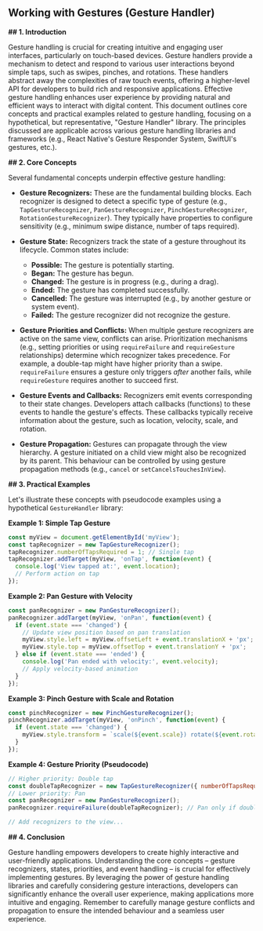 ## Working with Gestures (Gesture Handler)

**## 1. Introduction**

Gesture handling is crucial for creating intuitive and engaging user interfaces, particularly on touch-based devices.  Gesture handlers provide a mechanism to detect and respond to various user interactions beyond simple taps, such as swipes, pinches, and rotations.  These handlers abstract away the complexities of raw touch events, offering a higher-level API for developers to build rich and responsive applications.  Effective gesture handling enhances user experience by providing natural and efficient ways to interact with digital content. This document outlines core concepts and practical examples related to gesture handling, focusing on a hypothetical, but representative, "Gesture Handler" library.  The principles discussed are applicable across various gesture handling libraries and frameworks (e.g., React Native's Gesture Responder System, SwiftUI's gestures, etc.).


**## 2. Core Concepts**

Several fundamental concepts underpin effective gesture handling:

* **Gesture Recognizers:** These are the fundamental building blocks. Each recognizer is designed to detect a specific type of gesture (e.g., `TapGestureRecognizer`, `PanGestureRecognizer`, `PinchGestureRecognizer`, `RotationGestureRecognizer`).  They typically have properties to configure sensitivity (e.g., minimum swipe distance, number of taps required).

* **Gesture State:**  Recognizers track the state of a gesture throughout its lifecycle.  Common states include:
    * **Possible:** The gesture is potentially starting.
    * **Began:** The gesture has begun.
    * **Changed:** The gesture is in progress (e.g., during a drag).
    * **Ended:** The gesture has completed successfully.
    * **Cancelled:** The gesture was interrupted (e.g., by another gesture or system event).
    * **Failed:** The gesture recognizer did not recognize the gesture.

* **Gesture Priorities and Conflicts:** When multiple gesture recognizers are active on the same view, conflicts can arise.  Prioritization mechanisms (e.g., setting priorities or using `requireFailure` and `requireGesture` relationships) determine which recognizer takes precedence.  For example, a double-tap might have higher priority than a swipe.  `requireFailure` ensures a gesture only triggers *after* another fails, while `requireGesture` requires another to succeed first.

* **Gesture Events and Callbacks:**  Recognizers emit events corresponding to their state changes.  Developers attach callbacks (functions) to these events to handle the gesture's effects.  These callbacks typically receive information about the gesture, such as location, velocity, scale, and rotation.

* **Gesture Propagation:** Gestures can propagate through the view hierarchy.  A gesture initiated on a child view might also be recognized by its parent.  This behaviour can be controlled by using gesture propagation methods (e.g., `cancel` or `setCancelsTouchesInView`).


**## 3. Practical Examples**

Let's illustrate these concepts with pseudocode examples using a hypothetical `GestureHandler` library:


**Example 1: Simple Tap Gesture**

```javascript
const myView = document.getElementById('myView');
const tapRecognizer = new TapGestureRecognizer();
tapRecognizer.numberOfTapsRequired = 1; // Single tap
tapRecognizer.addTarget(myView, 'onTap', function(event) {
  console.log('View tapped at:', event.location);
  // Perform action on tap
});
```

**Example 2: Pan Gesture with Velocity**

```javascript
const panRecognizer = new PanGestureRecognizer();
panRecognizer.addTarget(myView, 'onPan', function(event) {
  if (event.state === 'changed') {
    // Update view position based on pan translation
    myView.style.left = myView.offsetLeft + event.translationX + 'px';
    myView.style.top = myView.offsetTop + event.translationY + 'px';
  } else if (event.state === 'ended') {
    console.log('Pan ended with velocity:', event.velocity);
    // Apply velocity-based animation
  }
});
```

**Example 3: Pinch Gesture with Scale and Rotation**

```javascript
const pinchRecognizer = new PinchGestureRecognizer();
pinchRecognizer.addTarget(myView, 'onPinch', function(event) {
  if (event.state === 'changed') {
    myView.style.transform = `scale(${event.scale}) rotate(${event.rotation}deg)`;
  }
});
```

**Example 4: Gesture Priority (Pseudocode)**

```javascript
// Higher priority: Double tap
const doubleTapRecognizer = new TapGestureRecognizer({ numberOfTapsRequired: 2 });
// Lower priority: Pan
const panRecognizer = new PanGestureRecognizer();
panRecognizer.requireFailure(doubleTapRecognizer); // Pan only if double-tap fails

// Add recognizers to the view...
```


**## 4. Conclusion**

Gesture handling empowers developers to create highly interactive and user-friendly applications.  Understanding the core concepts – gesture recognizers, states, priorities, and event handling – is crucial for effectively implementing gestures. By leveraging the power of gesture handling libraries and carefully considering gesture interactions, developers can significantly enhance the overall user experience, making applications more intuitive and engaging.  Remember to carefully manage gesture conflicts and propagation to ensure the intended behaviour and a seamless user experience.